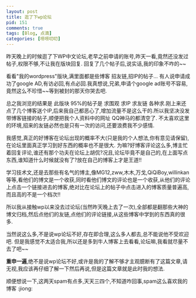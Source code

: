 ```yaml
---
layout: post
title: 逛了下wp论坛
pid: 151
comments: true
tags: [Blog, 点滴]
categories: [唠唠叨叨]
---
```

昨天晚上的时候逛了下WP中文论坛,老早之前申请的账号,昨天一看,竟然还没发过帖子,权限不够,不让我在版块回复.
回复了几个帖子后,说实话,我的印象不咋的~~

看看"我的wordpress"版块,满里面都是些博客 招友链,招IP的帖子...
有人说申请成功了google AD,有访必回,有点必回.我真想说,兄弟,申请个google ad账号不容易,竟然这么不珍惜~~等到被封的那天你哭去吧.

总之我浏览的结果是 此版块 95%的帖子是 求围观 求IP 求友链 各种求.刚上来还点了几个博客送个IP,后来我自己都恶心了,增加流量不是这么干的.所以我坚决没发带博客链接的帖子,顺便把我个人资料中的网址 QQ神马的都清空了.
不太喜欢这里的环境,招来的友链必然也是只有一次的访问,还要浪费我不少感情.

我感觉,真正的好博客在论坛出现的概率不大(只是我的个人想法,你有意见请保留),在论坛里面真正学习到好东西的概率也不是很大.
为嘛?好博客评论这么多,博主忙着回复评论,谁还有那个功夫在论坛上胡侃?况且,论坛毕竟不是自己的,在上面写点东西,谁知道什么时候就没有了?放在自己的博客上才是王道!!

学习技术文,还是去那些有名气的博主,像MG12,zww,木木,万戈,QiQiBoy,willinkan等等,看他们的博文是一个收获,同时看他们博文的评论也是一个收获,从他们的评论上点击一个链接进去的博客,绝对比在论坛上的帖子中点击进入的博客质量普遍高,而且高的不是一个档次!!

所以我从接触wp以来没去过论坛(当然昨天晚上去了一次),全部都是翻那些大神的博文归档,然后点他们的友链,点他们的评论链接,从这些博客中学到的东西真的很多.

当然说这么多,不是说wp论坛不好,存在即合理,这么多人都去,总不能说他不受欢迎吧.
但是我感觉不太适合我,所以还是多到牛人博客上去看看,论坛嘛,我看就尽量不去了吧~~

**重申一遍**,绝不是说wp论坛不好,或许是我的了解不够才主观臆断有了这篇文章,请无视,我应该再仔细了解一下然后再说,但是这篇文章就是此时我的想法.

顺便想说一下,这两天spam有点多,天天三四个,不知道咋回事,spam这么喜欢我的博客 :jiong:
